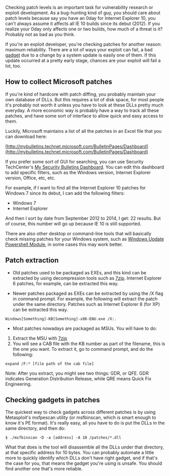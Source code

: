 Checking patch levels is an important task for vulnerability research or exploit development. As a bug-hunting kind of guy, you should care about patch levels because say you have an 0day for Internet Explorer 10, you can't always assume it affects all IE 10 builds since its debut (2012). If you realize your 0day only affects one or two builds, how much of a threat is it? Probably not as bad as you think.

If you're an exploit developer, you're checking patches for another reason: maximum reliability. There are a lot of ways your exploit can fail, a bad [gadget](http://en.wikipedia.org/wiki/Return-oriented_programming) due to a change by a system update is easily one of them. If this update occurred at a pretty early stage, chances are your exploit will fail a lot, too.

## How to collect Microsoft patches

If you're kind of hardcore with patch diffing, you probably maintain your own database of DLLs. But this requires a lot of disk space, for most people it's probably not worth it unless you have to look at these DLLs pretty much everyday. A more economic way is probably have a way to track all these patches, and have some sort of interface to allow quick and easy access to them.

Luckily, Microsoft maintains a list of all the patches in an Excel file that you can download here:

[http://mybulletins.technet.microsoft.com/BulletinPages/Dashboard](http://mybulletins.technet.microsoft.com/BulletinPages/Dashboard)

If you prefer some sort of GUI for searching, you can use Security TechCenter's [My Security Bulletins Dashboard](http://mybulletins.technet.microsoft.com/BulletinPages/Dashboard). You can edit this dashboard to add specific filters, such as the Windows version, Internet Explorer version, Office, etc, etc.

For example, if I want to find all the Internet Explorer 10 patches for Windows 7 since its debut, I can add the following filters:

* Windows 7
* Internet Explorer

And then I sort by date from September 2012 to 2014, I get: 22 results. But of course, this number will go up because IE 10 is still supported.

There are also other desktop or command-line tools that will basically check missing patches for your Windows system, such as [Windows Update Powershell Module](https://gallery.technet.microsoft.com/scriptcenter/2d191bcd-3308-4edd-9de2-88dff796b0bc), in some cases this may work better.

## Patch extraction

* Old patches used to be packaged as EXEs, and this kind can be extracted by using decompression tools such as [7zip](http://www.7-zip.org/). Internet Explorer 6 patches, for example, can be extracted this way.

* Newer patches packaged as EXEs can be extracted by using the /X flag in command prompt. For example, the following will extract the patch under the same directory. Patches such as Internet Explorer 8 (for XP) can be extracted this way.

```
Windows[Something]-KB[Something]-x86-ENU.exe /X:.
```

* Most patches nowadays are packaged as MSUs. You will have to do:
 1. Extract the MSU with [7zip](http://www.7-zip.org/)
 2. You will see a CAB file with the KB number as part of the filename, this is the one you want. To extract it, go to command prompt, and do the following:

```
expand /F:* [file path of the cab file]
```

Note: After you extract, you might see two things: GDR, or QFE. GDR indicates Generation Distribution Release, while QRE means Quick Fix Engineering.

## Checking gadgets in patches

The quickest way to check gadgets across different patches is by using Metasploit's msfpescan utility (or msfbinscan, which is smart enough to know it's PE format). It's really easy, all you have to do is put the DLLs in the same directory, and then do:

```
$ ./msfbinscan -D -a [address] -A 10 /patches/*.dll
```

What that does is the tool will disassemble all the DLLs under that directory, at that specific address for 10 bytes. You can probably automate a little more to quickly identify which DLLs don't have right gadget, and if that's the case for you, that means the gadget you're using is unsafe. You should find another one that's more reliable.